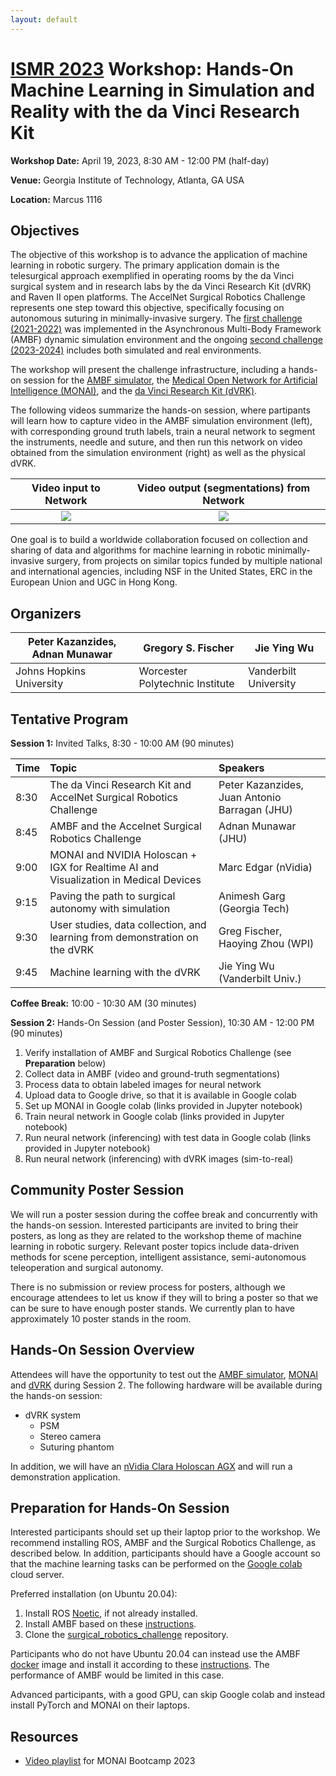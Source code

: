 ```yaml
---
layout: default
---
```


# [ISMR 2023](http://www.ismr.gatech.edu/) Workshop: Hands-On Machine Learning in Simulation and Reality with the da Vinci Research Kit

**Workshop Date:**  April 19, 2023, 8:30 AM - 12:00 PM (half-day)

**Venue:** Georgia Institute of Technology, Atlanta, GA USA

**Location:** Marcus 1116

## Objectives

The objective of this workshop is to advance the application of machine learning in robotic surgery. The primary application domain is the telesurgical approach exemplified in operating rooms by the da Vinci surgical system and in research labs by the da Vinci Research Kit (dVRK) and Raven II open platforms. The AccelNet Surgical Robotics Challenge represents one step toward this objective, specifically focusing on autonomous suturing in minimally-invasive surgery.
The [first challenge (2021-2022)](https://collaborative-robotics.github.io/surgical-robotics-challenge/challenge-2021.html)
was implemented in the Asynchronous Multi-Body Framework (AMBF) dynamic simulation environment and the ongoing
[second challenge (2023-2024)](https://collaborative-robotics.github.io/surgical-robotics-challenge-2023/challenge-2023.html)
includes both simulated and real environments.

The workshop will present the challenge infrastructure, including a hands-on session for the [AMBF simulator](https://github.com/WPI-AIM/ambf), the [Medical Open Network for Artificial Intelligence (MONAI)](https://monai.io/), and the [da Vinci Research Kit (dVRK)](https://github.com/jhu-dvrk/sawIntuitiveResearchKit/wiki).

The following videos summarize the hands-on session, where partipants will learn how to capture video in the AMBF simulation environment (left), with corresponding ground truth labels, train a neural network to segment the instruments, needle and suture, and then run this network on video obtained from the simulation environment (right) as well as the physical dVRK.

| Video input to Network | Video output (segmentations) from Network |
|:----------------------:|:-----------------------------------------:|
| <img src='./images/InputVideo.gif' /> | <img src='./images/OutputVideo.gif' /> |

One goal is to build a worldwide collaboration focused on collection and sharing of data and algorithms for machine learning in robotic minimally-invasive surgery, from projects on similar topics funded by multiple national and international agencies, including NSF in the United States, ERC in the European Union and UGC in Hong Kong.

## Organizers

| Peter Kazanzides, Adnan Munawar    | Gregory S. Fischer              | Jie Ying Wu           |
|------------------------------------|---------------------------------|-----------------------|
| Johns Hopkins University           | Worcester Polytechnic Institute | Vanderbilt University |

## Tentative Program

**Session 1:**  Invited Talks, 8:30 - 10:00 AM (90 minutes)

| Time | Topic        | Speakers |
|:-----|:-------------|:---------|
| 8:30 | The da Vinci Research Kit and AccelNet Surgical Robotics Challenge | Peter Kazanzides, Juan Antonio Barragan (JHU) |
| 8:45 | AMBF and the Accelnet Surgical Robotics Challenge | Adnan Munawar (JHU) |
| 9:00 | MONAI and NVIDIA Holoscan + IGX for Realtime AI and Visualization in Medical Devices | Marc Edgar (nVidia) |
| 9:15 | Paving the path to surgical autonomy with simulation | Animesh Garg (Georgia Tech) |
| 9:30 | User studies, data collection, and learning from demonstration on the dVRK | Greg Fischer, Haoying Zhou (WPI) |
| 9:45 | Machine learning with the dVRK | Jie Ying Wu (Vanderbilt Univ.) |

**Coffee Break:**  10:00 - 10:30 AM (30 minutes)

**Session 2:**  Hands-On Session (and Poster Session), 10:30 AM - 12:00 PM (90 minutes)
  1. Verify installation of AMBF and Surgical Robotics Challenge (see **Preparation** below)
  2. Collect data in AMBF (video and ground-truth segmentations)
  3. Process data to obtain labeled images for neural network
  4. Upload data to Google drive, so that it is available in Google colab
  5. Set up MONAI in Google colab (links provided in Jupyter notebook)
  6. Train neural network in Google colab (links provided in Jupyter notebook)
  7. Run neural network (inferencing) with test data in Google colab (links provided in Jupyter notebook)
  8. Run neural network (inferencing) with dVRK images (sim-to-real)

## Community Poster Session

We will run a poster session during the coffee break and concurrently with the hands-on session.
Interested participants are invited to bring
their posters, as long as they are related to the workshop theme of machine learning in robotic surgery.
Relevant poster topics include data-driven methods for scene perception, intelligent assistance, semi-autonomous
teleoperation and surgical autonomy.

There is no submission or review process for posters, although we encourage attendees to let us know if they will
to bring a poster so that we can be sure to have enough poster stands. We currently plan to have approximately
10 poster stands in the room.

## Hands-On Session Overview

Attendees will have the opportunity to test out the [AMBF simulator](https://github.com/WPI-AIM/ambf),
[MONAI](https://monai.io/) and [dVRK](https://github.com/jhu-dvrk/sawIntuitiveResearchKit/wiki) during Session 2.
The following hardware will be available during the hands-on session:

  * dVRK system
    * PSM
    * Stereo camera
    * Suturing phantom

In addition, we will have an [nVidia Clara Holoscan AGX](https://www.nvidia.com/en-us/clara/medical-devices/)
and will run a demonstration application.

## Preparation for Hands-On Session

Interested participants should set up their laptop prior to the workshop.
We recommend installing ROS, AMBF and the Surgical Robotics Challenge, as described below.
In addition, participants should have a Google account so that the machine learning tasks
can be performed on the [Google colab](https://colab.research.google.com/) cloud server.

Preferred installation (on Ubuntu 20.04):

  1. Install ROS [Noetic](http://wiki.ros.org/ROS/Installation), if not already installed.
  2. Install AMBF based on these [instructions](https://github.com/WPI-AIM/ambf/blob/ambf-2.0/README.md).
  3. Clone the [surgical_robotics_challenge](https://github.com/collaborative-robotics/surgical_robotics_challenge) repository.

Participants who do not have Ubuntu 20.04 can instead use the AMBF [docker](https://github.com/collaborative-robotics/docker-ambf) image and install it according to these [instructions](https://github.com/collaborative-robotics/docker-ambf). The performance of AMBF would be limited in this case.

Advanced participants, with a good GPU, can skip Google colab and instead install PyTorch
and MONAI on their laptops.

## Resources

  * [Video playlist](https://www.youtube.com/playlist?list=PLtoSVSQ2XzyAJAGzaHF0nUIkav0BnxhrJ) for MONAI Bootcamp 2023
